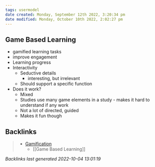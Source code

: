 ```yaml
---
tags: usermodel 
date created: Monday, September 12th 2022, 3:20:34 pm
date modified: Monday, October 10th 2022, 2:02:27 pm
---
```


## Game Based Learning
- gamified learning tasks
- improve engagement
- Learning progress
- Interactivity
	- Seductive details
		- interesting, but irrelevant
	- Should support a specific function
- Does it work?
	- Mixed
	- Studies use many game elements in a study - makes it hard to understand if any work
	- Not a lot of directed, guided
	- Makes it fun though

## Backlinks
> - [Gamification](Gamification.md)
>   - [[Game Based Learning]]

_Backlinks last generated 2022-10-04 13:01:19_
